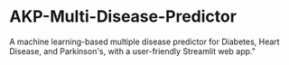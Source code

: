 # AKP-Multi-Disease-Predictor
A machine learning-based multiple disease predictor for Diabetes, Heart Disease, and Parkinson's, with a user-friendly Streamlit web app."
